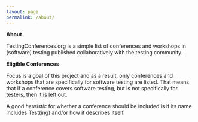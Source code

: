 ```yaml
---
layout: page
permalink: /about/
---
```

**About**

TestingConferences.org is a simple list of conferences and workshops in (software) testing published collaboratively with the testing community.

**Eligible Conferences**

Focus is a goal of this project and as a result, only conferences and workshops that are specifically for software testing are listed. That means that if a conference covers software testing, but is not specifically for testers, then it is left out.

A good _heuristic_ for whether a conference should be included is if its name includes Test(ing) and/or how it describes itself.

